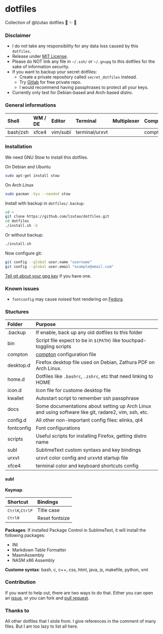 # dotfiles
Collection of @lzutao dotfiles :lollipop: :sparkles: :gift:

### Disclaimer

- I do not take any responsibility for any data loss caused by this `dotfiles`.
- Release under [MIT License][license].
- Please do NOT link any file in `~/.ssh/` or `~/.gnupg` to this dotfiles for the sake of information security.
- If you want to backup your secret dotfiles:
  - Create a private repository called `secret_dotfiles` instead.
  - Try [Gitlab][gitlab] for free private repo.
  - I would recommend having passphrases to protect all your keys.
- Currently only test for Debian-based and Arch-based distro.

### General informations

| Shell    | WM / DE | Editor   | Terminal       | Multiplexer | Compositor | Audio      | Monitor | Mail        | IRC |
|:---------|:--------|:---------|:---------------|:------------|:-----------|:-----------|:--------|:------------|:----|
| bash/zsh | xfce4   | vim/subl | terminal/urxvt |             | compton    | pulseaudio | custom  | thunderbird |     |

### Installation

We need GNU Stow to install this dotfiles.

On Debian and Ubuntu
```bash
sudo apt-get install stow
```

On Arch Linux
```bash
sudo pacman -Syu --needed stow
```

Install with backup in `dotfiles/.backup`:
```bash
cd ~
git clone https://github.com/lzutao/dotfiles.git
cd dotfiles
./install.sh -b
```

Or without backup:
```bash
./install.sh
```

Now configure git:
```bash
git config --global user.name "username"
git config --global user.email "example@email.com"
```

[Tell git about your gpg key][gpg_key] if you have one.

### Known issues

- `fontconfig` may cause noised font rendering on [Fedora][Fedora].

### Stuctures

| Folder     | Purpose                                                                                              |
|:-----------|:-----------------------------------------------------------------------------------------------------|
| .backup    | If enable, back up any old dotfiles to this folder                                                   |
| bin        | Script file expect to be in `${PATH}` like touchpad-toggling scripts                                 |
| compton    | [compton][compton] configuration file                                                                |
| desktop.d  | Firefox desktop file used on Debian, Zathura PDF on Arch Linux.                                      |
| home.d     | Dotfiles like `.bashrc`, `.zshrc`, etc that need linking to HOME                                     |
| icon.d     | Icon file for custome desktop file                                                                   |
| kwallet    | Autostart script to remember ssh passphrase                                                          |
| docs       | Some documentations about setting up Arch Linux and using software like git, radare2, vim, ssh, etc. |
| config.d   | All other non-important config files: elinks, qt4                                                    |
| fontconfig | Font configurations                                                                                  |
| scripts    | Useful scripts for installing Firefox, getting distro name                                           |
| subl       | SublimeText custom syntaxs and key bindings                                                          |
| urxvt      | urxvt color config and urxvtd startup file                                                           |
| xfce4      | terminal color and keyboard shortcuts config                                                         |

#### subl

**Keymap**:

| Shortcut                                                | Bindings       |
|:--------------------------------------------------------|:---------------|
| <kbd>Ctrl</kbd><kbd>K</kbd>,<kbd>Ctrl</kbd><kbd>P</kbd> | Title case     |
| <kbd>Ctrl</kbd><kbd>0</kbd>                             | Reset fontsize |

**Packages**: If installed Package Control in SublimeText, it will install the following packages:
- INI
- Markdown Table Formatter
- MasmAssembly
- NASM x86 Assembly

**Custome syntax**: bash, c, c++, css, html, java, js, makefile, python, xml

### Contribution

If you want to help out, there are two ways to do that. Either you can open an [issue][issue], or you can fork and [pull request][pull].

### Thanks to

All other dotfiles that I stole from. I give references in the comment of many files. But I am too lazy to list all here.

[Fedora]:https://getfedora.org
[license]: LICENSE
[issue]: https://github.com/lzutao/dotfiles/issues
[pull]: https://github.com/lzutao/dotfiles/pulls
[gitlab]: https://gitlab.com/
[compton]: https://wiki.archlinux.org/index.php/Compton
[gpg_key]: https://help.github.com/articles/telling-git-about-your-gpg-key/
